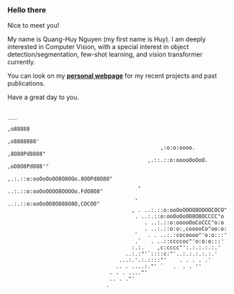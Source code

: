 ### Hello there

Nice to meet you!

My name is Quang-Huy Nguyen (my first name is Huy). I am deeply interested in Computer Vision, with a special interest in object detection/segmentation, few-shot learning, and vision transformer currently.

You can look on my [**personal webpage**](https://quanghuy0497.github.io/) for my recent projects and past publications.

Have a great day to you.

<!-- [![github stats](https://github-readme-stats.vercel.app/api?username=quanghuy0497&show_icons=true&line_height=20&show_icons=true&theme=vue)](https://github-readme-stats.vercel.app/api?username=quanghuy0497&show_icons=true&line_height=20&show_icons=true&theme=midnight-purple)

[![Top Langs](https://github-readme-stats.vercel.app/api/top-langs/?username=quanghuy0497&show_icons=true&layout=compact&theme=vue)](https://github-readme-stats.vercel.app/api/top-langs/?username=quanghuy0497&show_icons=true&layout=compact&theme=midnight-purple) -->

                                                                                ___
                                                                             ,o88888
                                                                          ,o8888888'
                                                    ,:o:o:oooo.        ,8O88Pd8888"
                                                ,.::.::o:ooooOoOoO. ,oO8O8Pd888'"
                                              ,.:.::o:ooOoOoOO8O8OOo.8OOPd8O8O"
                                             , ..:.::o:ooOoOOOO8OOOOo.FdO8O8"
                                            , ..:.::o:ooOoOO8O888O8O,COCOO"
                                           , . ..:.::o:ooOoOOOO8OOOOCOCO"
                                            . ..:.::o:ooOoOoOO8O8OCCCC"o
                                               . ..:.::o:ooooOoCoCCC"o:o
                                               . ..:.::o:o:,cooooCo"oo:o:
                                            `   . . ..:.:cocoooo"'o:o:::'
                                            .`   . ..::ccccoc"'o:o:o:::'
                                           :.:.    ,c:cccc"':.:.:.:.:.'
                                         ..:.:"'`::::c:"'..:.:.:.:.:.'
                                       ...:.'.:.::::"'    . . . . .'
                                      .. . ....:."' `   .  . . ''
                                    . . . ...."'
                                    .. . ."'   
                                   .

